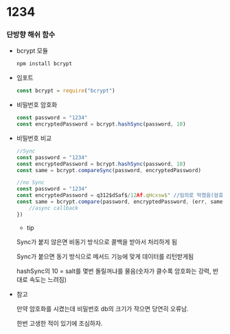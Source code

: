 # 1234

### 단방향 해쉬 함수

- bcrypt 모듈
    
    ```jsx
    npm install bcrypt
    ```
    
- 임포트
    
    ```jsx
    const bcrypt = require("bcrypt")
    ```
    
- 비밀번호 암호화
    
    ```jsx
    const password = "1234"
    const encryptedPassword = bcrypt.hashSync(password, 10)
    ```
    
- 비밀번호 비교
    
    ```jsx
    //Sync
    const password = "1234"
    const encryptedPassword = bcrypt.hashSync(password, 10)
    const same = bcrypt.compareSync(password, encryptedPassword)
    ```
    
    ```jsx
    //no Sync
    const password = "1234"
    const encryptedPassword = q312$dSaf$/12Af.qHcxsw$" //임의로 막쳤음(암호화 된 거처럼 보입니다.)
    const same = bcrypt.compare(password, encryptedPassword, (err, same) =>{
    	//async callback
    })
    ```
    
    - tip
    
    Sync가 붙지 않은면 비동기 방식으로 콜백을 받아서 처리하게 됨
    
    Sync가 붙으면 동기 방식으로 메서드 기능에 맞게 데이터를 리턴받게됨
    
    hashSync의 10 = salt를 몇번 돌릴꺼냐를 물음(숫자가 클수록 암호화는 강력, 반대로 속도는 느려짐)
    
- 참고
    
    만약 암호화를 시켰는데 비밀번호 db의 크기가 작으면 당연히 오류남.
    
    한번 고생한 적이 있기에 조심하자.